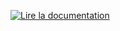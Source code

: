 [![Lire la documentation](https://raw.githubusercontent.com/thomasbnt/bot-discord-basic-js/gh-pages/assets/img/banner.PNG)
](https://thomasbnt.github.io/bot-discord-basic-js/) 
